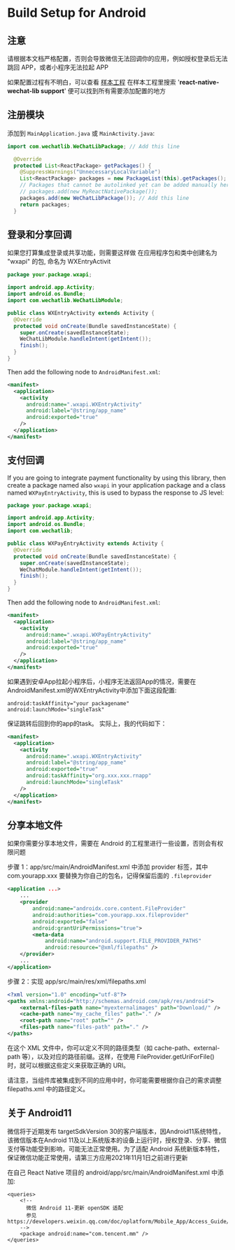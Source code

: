 # Build Setup for Android

## 注意
请根据本文档严格配置，否则会导致微信无法回调你的应用，例如授权登录后无法跳回 APP，或者小程序无法拉起 APP

如果配置过程有不明白，可以查看 [样本工程](https://github.com/little-snow-fox/react-native-wechat-lib/tree/master/example)
在样本工程里搜索 '**react-native-wechat-lib support**' 便可以找到所有需要添加配置的地方

## 注册模块
添加到 `MainApplication.java` 或 `MainActivity.java`:
```java
import com.wechatlib.WeChatLibPackage; // Add this line

  @Override
  protected List<ReactPackage> getPackages() {
    @SuppressWarnings("UnnecessaryLocalVariable")
    List<ReactPackage> packages = new PackageList(this).getPackages();
    // Packages that cannot be autolinked yet can be added manually here, for example:
    // packages.add(new MyReactNativePackage());
    packages.add(new WeChatLibPackage()); // Add this line
    return packages;
  }
```

## 登录和分享回调
如果您打算集成登录或共享功能，则需要这样做
在应用程序包和类中创建名为 "wxapi" 的包, 命名为 WXEntryActivit
```java
package your.package.wxapi;

import android.app.Activity;
import android.os.Bundle;
import com.wechatlib.WeChatLibModule;

public class WXEntryActivity extends Activity {
  @Override
  protected void onCreate(Bundle savedInstanceState) {
    super.onCreate(savedInstanceState);
    WeChatLibModule.handleIntent(getIntent());
    finish();
  }
}
```

Then add the following node to `AndroidManifest.xml`:

```xml
<manifest>
  <application>
    <activity
      android:name=".wxapi.WXEntryActivity"
      android:label="@string/app_name"
      android:exported="true"
    />
  </application>
</manifest>
```

## 支付回调

If you are going to integrate payment functionality by using this library, then
create a package named also `wxapi` in your application package and a class named
`WXPayEntryActivity`, this is used to bypass the response to JS level:

```java
package your.package.wxapi;

import android.app.Activity;
import android.os.Bundle;
import com.wechatlib;

public class WXPayEntryActivity extends Activity {
  @Override
  protected void onCreate(Bundle savedInstanceState) {
    super.onCreate(savedInstanceState);
    WeChatModule.handleIntent(getIntent());
    finish();
  }
}
```

Then add the following node to `AndroidManifest.xml`:

```xml
<manifest>
  <application>
    <activity
      android:name=".wxapi.WXPayEntryActivity"
      android:label="@string/app_name"
      android:exported="true"
    />
  </application>
</manifest>
```

如果遇到安卓App拉起小程序后，小程序无法返回App的情况，需要在AndroidManifest.xml的WXEntryActivity中添加下面这段配置:
```
android:taskAffinity="your packagename"
android:launchMode="singleTask"
```
保证跳转后回到你的app的task。
实际上，我的代码如下：
```xml
<manifest>
  <application>
    <activity
      android:name=".wxapi.WXEntryActivity"
      android:label="@string/app_name"
      android:exported="true"
      android:taskAffinity="org.xxx.xxx.rnapp"
      android:launchMode="singleTask"
    />
  </application>
</manifest>
```

## 分享本地文件
如果你需要分享本地文件，需要在 Android 的工程里进行一些设置，否则会有权限问题

步骤 1：app/src/main/AndroidManifest.xml 中添加 provider 标签，其中 com.yourapp.xxx 要替换为你自己的包名，记得保留后面的 `.fileprovider`

```xml
<application ...>
    ...
    <provider
        android:name="androidx.core.content.FileProvider"
        android:authorities="com.yourapp.xxx.fileprovider"
        android:exported="false"
        android:grantUriPermissions="true">
        <meta-data
            android:name="android.support.FILE_PROVIDER_PATHS"
            android:resource="@xml/filepaths" />
    </provider>
    ...
</application>
```

步骤 2：实现 app/src/main/res/xml/filepaths.xml

```xml
<?xml version="1.0" encoding="utf-8"?>
<paths xmlns:android="http://schemas.android.com/apk/res/android">
    <external-files-path name="myexternalimages" path="Download/" />
    <cache-path name="my_cache_files" path="." />
    <root-path name="root" path="" />
    <files-path name="files-path" path="." />
</paths>
```

在这个 XML 文件中，你可以定义不同的路径类型（如 cache-path、external-path 等），以及对应的路径前缀。这样，在使用 FileProvider.getUriForFile() 时，就可以根据这些定义来获取正确的 URI。

请注意，当组件库被集成到不同的应用中时，你可能需要根据你自己的需求调整 filepaths.xml 中的路径定义。

## 关于 Android11
微信将于近期发布 targetSdkVersion 30的客户端版本，因Android11系统特性，该微信版本在Android 11及以上系统版本的设备上运行时，授权登录、分享、微信支付等功能受到影响，可能无法正常使用。为了适配 Android 系统新版本特性，保证微信功能正常使用，请第三方应用2021年11月1日之前进行更新

在自己 React Native 项目的 android/app/src/main/AndroidManifest.xml 中添加:
```$xml
<queries>
    <!--
      微信 Android 11-更新 openSDK 适配
      参见 https://developers.weixin.qq.com/doc/oplatform/Mobile_App/Access_Guide/Android.html#jump2
    -->
    <package android:name="com.tencent.mm" />
</queries>
```
